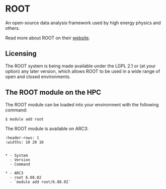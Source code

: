 # ROOT

An open-source data analysis framework used by high energy physics and others.



Read more about ROOT on their [website](https://root.cern/).





## Licensing

The ROOT system is being made available under the LGPL 2.1 or (at your option) any later version, which allows ROOT to be used in a wide range of open and closed environments.



## The ROOT module on the HPC

The ROOT module can be loaded into your environment with the following command:

```bash
$ module add root
```

The ROOT module is available on ARC3:

```{list-table}
:header-rows: 1
:widths: 10 20 10


* - System
  - Version
  - Command

* - ARC3
  - root 6.08.02
  - `module add root/6.08.02`

```
